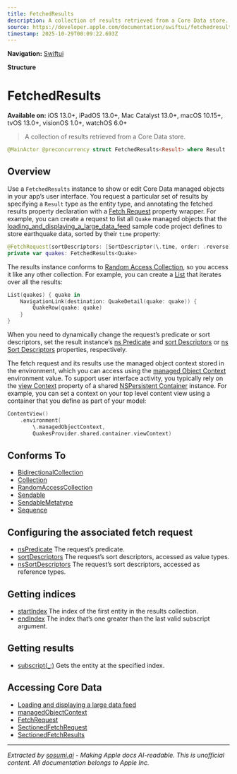 ```yaml
---
title: FetchedResults
description: A collection of results retrieved from a Core Data store.
source: https://developer.apple.com/documentation/swiftui/fetchedresults
timestamp: 2025-10-29T00:09:22.693Z
---
```


**Navigation:** [Swiftui](/documentation/swiftui)

**Structure**

# FetchedResults

**Available on:** iOS 13.0+, iPadOS 13.0+, Mac Catalyst 13.0+, macOS 10.15+, tvOS 13.0+, visionOS 1.0+, watchOS 6.0+

> A collection of results retrieved from a Core Data store.

```swift
@MainActor @preconcurrency struct FetchedResults<Result> where Result : NSFetchRequestResult
```

## Overview

Use a `FetchedResults` instance to show or edit Core Data managed objects in your app’s user interface. You request a particular set of results by specifying a `Result` type as the entity type, and annotating the fetched results property declaration with a [Fetch Request](/documentation/swiftui/fetchrequest) property wrapper. For example, you can create a request to list all `Quake` managed objects that the [loading_and_displaying_a_large_data_feed](/documentation/swiftui/loading_and_displaying_a_large_data_feed) sample code project defines to store earthquake data, sorted by their `time` property:

```swift
@FetchRequest(sortDescriptors: [SortDescriptor(\.time, order: .reverse)])
private var quakes: FetchedResults<Quake>
```

The results instance conforms to [Random Access Collection](/documentation/Swift/RandomAccessCollection), so you access it like any other collection. For example, you can create a [List](/documentation/swiftui/list) that iterates over all the results:

```swift
List(quakes) { quake in
    NavigationLink(destination: QuakeDetail(quake: quake)) {
        QuakeRow(quake: quake)
    }
}
```

When you need to dynamically change the request’s predicate or sort descriptors, set the result instance’s [ns Predicate](/documentation/swiftui/fetchedresults/nspredicate) and [sort Descriptors](/documentation/swiftui/fetchedresults/sortdescriptors) or [ns Sort Descriptors](/documentation/swiftui/fetchedresults/nssortdescriptors) properties, respectively.

The fetch request and its results use the managed object context stored in the environment, which you can access using the [managed Object Context](/documentation/swiftui/environmentvalues/managedobjectcontext) environment value. To support user interface activity, you typically rely on the [view Context](/documentation/CoreData/NSPersistentContainer/viewContext) property of a shared [NSPersistent Container](/documentation/CoreData/NSPersistentContainer) instance. For example, you can set a context on your top level content view using a container that you define as part of your model:

```swift
ContentView()
    .environment(
        \.managedObjectContext,
        QuakesProvider.shared.container.viewContext)
```

## Conforms To

- [BidirectionalCollection](/documentation/Swift/BidirectionalCollection)
- [Collection](/documentation/Swift/Collection)
- [RandomAccessCollection](/documentation/Swift/RandomAccessCollection)
- [Sendable](/documentation/Swift/Sendable)
- [SendableMetatype](/documentation/Swift/SendableMetatype)
- [Sequence](/documentation/Swift/Sequence)

## Configuring the associated fetch request

- [nsPredicate](/documentation/swiftui/fetchedresults/nspredicate) The request’s predicate.
- [sortDescriptors](/documentation/swiftui/fetchedresults/sortdescriptors) The request’s sort descriptors, accessed as value types.
- [nsSortDescriptors](/documentation/swiftui/fetchedresults/nssortdescriptors) The request’s sort descriptors, accessed as reference types.

## Getting indices

- [startIndex](/documentation/swiftui/fetchedresults/startindex) The index of the first entity in the results collection.
- [endIndex](/documentation/swiftui/fetchedresults/endindex) The index that’s one greater than the last valid subscript argument.

## Getting results

- [subscript(_:)](/documentation/swiftui/fetchedresults/subscript(_:)) Gets the entity at the specified index.

## Accessing Core Data

- [Loading and displaying a large data feed](/documentation/swiftui/loading-and-displaying-a-large-data-feed)
- [managedObjectContext](/documentation/swiftui/environmentvalues/managedobjectcontext)
- [FetchRequest](/documentation/swiftui/fetchrequest)
- [SectionedFetchRequest](/documentation/swiftui/sectionedfetchrequest)
- [SectionedFetchResults](/documentation/swiftui/sectionedfetchresults)

---

*Extracted by [sosumi.ai](https://sosumi.ai) - Making Apple docs AI-readable.*
*This is unofficial content. All documentation belongs to Apple Inc.*
